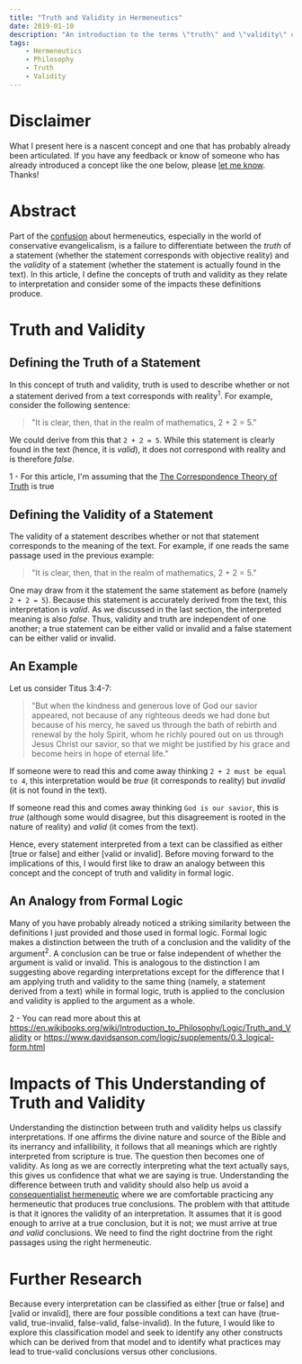 ```yaml
---
title: "Truth and Validity in Hermeneutics"
date: 2019-01-10
description: "An introduction to the terms \"truth\" and \"validity\" used to describe an interpretation in a way that helps us more accurately diagnose a hermeneutic."
tags:
    - Hermeneutics
    - Philosophy
    - Truth
    - Validity
---
```


# Disclaimer

What I present here is a nascent concept and one that has probably already been articulated. If you have any feedback or know of someone who has already introduced a concept like the one below, please [let me know](https://hightower.space/contact/). Thanks!

# Abstract

Part of the [confusion](/posts/consequentialist-hermeneutic/) about hermeneutics, especially in the world of conservative evangelicalism, is a failure to differentiate between the *truth* of a statement (whether the statement corresponds with objective reality) and the *validity* of a statement (whether the statement is actually found in the text). In this article, I define the concepts of truth and validity as they relate to interpretation and consider some of the impacts these definitions produce.

# Truth and Validity

## Defining the Truth of a Statement

In this concept of truth and validity, truth is used to describe whether or not a statement derived from a text corresponds with reality<sup>1</sup>. For example, consider the following sentence:

> "It is clear, then, that in the realm of mathematics, 2 + 2 = 5."

We could derive from this that `2 + 2 = 5`. While this statement is clearly found in the text (hence, it is *valid*), it does not correspond with reality and is therefore *false*.

<aside class="marginnote">
  <span class="noteNumber">1</span> - For this article, I'm assuming that the <a href="https://plato.stanford.edu/entries/truth-correspondence/" target="_blank">The Correspondence Theory of Truth</a> is true
</aside>

## Defining the Validity of a Statement

The validity of a statement describes whether or not that statement corresponds to the meaning of the text. For example, if one reads the same passage used in the previous example:

> "It is clear, then, that in the realm of mathematics, 2 + 2 = 5."

One may draw from it the statement the same statement as before (namely `2 + 2 = 5`). Because this statement is accurately derived from the text, this interpretation is *valid*. As we discussed in the last section, the interpreted meaning is also *false*. Thus, validity and truth are independent of one another; a true statement can be either valid or invalid and a false statement can be either valid or invalid.

## An Example

Let us consider Titus 3:4-7:

> "But when the kindness and generous love of God our savior appeared, not because of any righteous deeds we had done but because of his mercy, he saved us through the bath of rebirth and renewal by the holy Spirit, whom he richly poured out on us through Jesus Christ our savior, so that we might be justified by his grace and become heirs in hope of eternal life."

If someone were to read this and come away thinking `2 + 2 must be equal to 4`, this interpretation would be *true* (it corresponds to reality) but *invalid* (it is not found in the text).

If someone read this and comes away thinking `God is our savior`, this is *true* (although some would disagree, but this disagreement is rooted in the nature of reality) and *valid* (it comes from the text).

Hence, every statement interpreted from a text can be classified as either [true or false] and either [valid or invalid]. Before moving forward to the implications of this, I would first like to draw an analogy between this concept and the concept of truth and validity in formal logic.

## An Analogy from Formal Logic

Many of you have probably already noticed a striking similarity between the definitions I just provided and those used in formal logic. Formal logic makes a distinction between the truth of a conclusion and the validity of the argument<sup>2</sup>. A conclusion can be true or false independent of whether the argument is valid or invalid. This is analogous to the distinction I am suggesting above regarding interpretations except for the difference that I am applying truth and validity to the same thing (namely, a statement derived from a text) while in formal logic, truth is applied to the conclusion and validity is applied to the argument as a whole.

<aside class="marginnote">
  <span class="noteNumber">2</span> - You can read more about this at <a href="https://en.wikibooks.org/wiki/Introduction_to_Philosophy/Logic/Truth_and_Validity" target="_blank">https://en.wikibooks.org/wiki/Introduction_to_Philosophy/Logic/Truth_and_Validity</a> or <a href="https://www.davidsanson.com/logic/supplements/0.3_logical-form.html" target="_blank">https://www.davidsanson.com/logic/supplements/0.3_logical-form.html</a>
</aside>

# Impacts of This Understanding of Truth and Validity

Understanding the distinction between truth and validity helps us classify interpretations. If one affirms the divine nature and source of the Bible and its inerrancy and infallibility, it follows that all meanings which are rightly interpreted from scripture is true. The question then becomes one of validity. As long as we are correctly interpreting what the text actually says, this gives us confidence that what we are saying is true. Understanding the difference between truth and validity should also help us avoid a [consequentialist hermeneutic](/posts/consequentialist-hermeneutic/) where we are comfortable practicing any hermeneutic that produces true conclusions. The problem with that attitude is that it ignores the validity of an interpretation. It assumes that it is good enough to arrive at a true conclusion, but it is not; we must arrive at true *and valid* conclusions. We need to find the right doctrine from the right passages using the right hermeneutic.

# Further Research

Because every interpretation can be classified as either [true or false] and [valid or invalid], there are four possible conditions a text can have (true-valid, true-invalid, false-valid, false-invalid). In the future, I would like to explore this classification model and seek to identify any other constructs which can be derived from that model and to identify what practices may lead to true-valid conclusions versus other conclusions.
